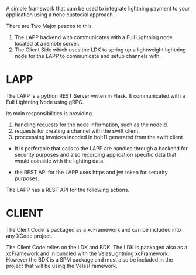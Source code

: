 A simple framework that cam be used to integrate lightning payment to your application using a none custodial approach.

There are Two Major peaces to this.

1. The LAPP backend with communicates with a Full Lightning node located at a remote server.
2. The Client Side which uses the LDK to spring up a lightweight lightning node for the LAPP to communicate and setup channels with.

# LAPP

The LAPP is a python REST Server writen in Flask.
It communicated with a Full Lightning Node using gRPC.

its main responsibilities is providing 
1. handling requests for the node information, such as the nodeId.
2. requests for creating a channel with the swift client
3. proccessing invoices incoded in bolt11 generated from the swift client


- It is perferable that calls to the LAPP are handled through a backend for security purposes and also recording application specific data that
  would coinside with the lighting data.
  
- the REST API for the LAPP uses https and jwt token for security purposes.

The LAPP has a REST API for the following actions.


# CLIENT

The Clent Code is packaged as a xcFramework and can be included into any XCode project.

The Client Code relies on the LDK and BDK.
The LDK is packaged also as a xcFramework and in bundled with the VelasLightning xcFramework.
However the BDK is a SPM package and must also be included in the project that will be using the VelasFramework.

